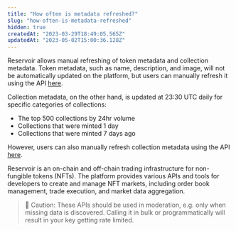 ```yaml
---
title: "How often is metadata refreshed?"
slug: "how-often-is-metadata-refreshed"
hidden: true
createdAt: "2023-03-29T18:49:05.565Z"
updatedAt: "2023-05-02T15:00:36.128Z"
---
```

Reservoir allows manual refreshing of token metadata and collection metadata. Token metadata, such as name, description, and image, will not be automatically updated on the platform, but users can manually refresh it using the API [here](https://docs.reservoir.tools/reference/posttokensrefreshv1). 

Collection metadata, on the other hand, is updated at 23:30 UTC daily for specific categories of collections:

- The top 500 collections by 24hr volume 
- Collections that were minted 1 day
- Collections that were minted 7 days ago

However, users can also manually refresh collection metadata using the API [here](https://docs.reservoir.tools/reference/postcollectionsrefreshv1).

Reservoir is an on-chain and off-chain trading infrastructure for non-fungible tokens (NFTs). The platform provides various APIs and tools for developers to create and manage NFT markets, including order book management, trade execution, and market data aggregation. 

> 🚧 Caution: These APIs should be used in moderation, e.g. only when missing data is discovered. Calling it in bulk or programmatically will result in your key getting rate limited.